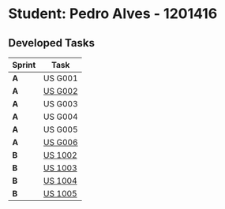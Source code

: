 # Student: Pedro Alves - 1201416

## Developed Tasks


| Sprint  | Task                                       |
|---------|--------------------------------------------|
| **A**   | US G001                                    |
| **A**   | [US G002](../SPRINT%20A/US_G002/readme.md) |
| **A**   | US G003                                    |
| **A**   | US G004                                    |
| **A**   | US G005                                    |
| **A**   | [US G006](../SPRINT%20A/US_G006/readme.md) |
| **B**   | [US 1002](../SPRINT%20B/US_1002/readme.md) |
| **B**   | [US 1003](../SPRINT%20B/US_1003/readme.md) |
| **B**   | [US 1004](../SPRINT%20B/US_1004/readme.md) |
| **B**   | [US 1005](../SPRINT%20B/US_1005/readme.md) |